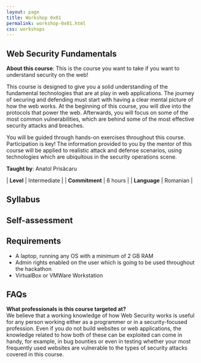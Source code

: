 ```yaml
---
layout: page
title: Workshop 0x01
permalink: workshop-0x01.html
css: workshops
---
```


## Web Security Fundamentals

**About this course**: This is the course you want to take if you want to understand security on the web!

This course is designed to give you a solid understanding of the fundamental technologies that are at play in web applications. The journey of securing and defending must start with having a clear mental picture of how the web works. At the beginning of this course, you will dive into the protocols that power the web. Afterwards, you will focus on some of the most common vulnerabilities, which are behind some of the most effective security attacks and breaches.

You will be guided through hands-on exercises throughout this course. Participation is key! The information provided to you by the mentor of this course will be applied to realistic attack and defense scenarios, using technologies which are ubiquitous in the security operations scene.

<div class="container">
  <div class="flex-item"><div class="circleimg" style="background-image: url(/assets/images/anatol.jpg)"></div></div>
  <div class="flex-item"><b>Taught by</b>: Anatol Prisăcaru</div>
</div>

| <b>Level</b>        | Intermediate  |
| <b>Commitment</b>   | 6 hours       |
| <b>Language</b>     | Romanian      |

## Syllabus

## Self-assessment

## Requirements

* A laptop, running any OS with a minimum of 2 GB RAM
* Admin rights enabled on the user which is going to be used throughout the hackathon
* VirtualBox or VMWare Workstation

## FAQs

<b>What professionals is this course targeted at?</b><br>
We believe that a working knowledge of how Web Security works is useful for any person working either as a programmer or in a security-focused profession. Even if you do not build websites or web applications, the knowledge related to how both of these can be exploited can come in handy, for example, in bug bounties or even in testing whether your most frequently used websites are vulnerable to the types of security attacks covered in this course.
